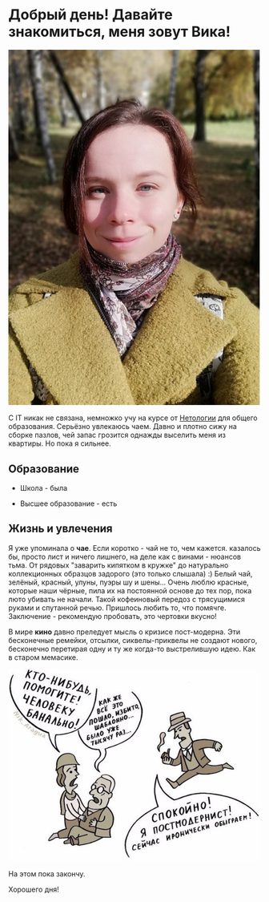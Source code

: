 # Добрый день! Давайте знакомиться, меня зовут Вика!

![Моё фото](https://github.com/TitovichV/About-myself/blob/main/IMG_20210928_125121.jpg?raw=true)

С IT никак не связана, немножко учу на курсе от [Нетологии](https://netology.ru/) для общего образования.
Серьёзно увлекаюсь чаем. Давно и плотно сижу на сборке пазлов, чей запас грозится однажды выселить меня из квартиры. Но пока я сильнее.


## Образование
 - Школа - была

 - Высшее образование - есть

## Жизнь и увлечения
Я уже упоминала о **чае**. Если коротко - чай не то, чем кажется. казалось бы, просто лист и ничего лишнего, на деле как с винами - нюансов тьма. 
От рядовых "заварить кипятком в кружке" до натурально коллекционных образцов задорого (это только слышала) :)
Белый чай, зелёный, красный, улуны, пуэры шу и шены... 
Очень люблю красные, которые наши чёрные, пила их на постоянной основе до тех пор, пока люто убивать не начали. Такой кофеиновый передоз с трясущимися руками и спутанной речью. Пришлось любить то, что помячге.
Заключение - рекомендую пробовать, это чертовки вкусно!


В мире **кино** давно преледует мысль о кризисе пост-модерна. Эти бесконечные ремейки, отсылки, сиквелы-приквелы не создают нового, бесконечно перетирая одну и ту же когда-то выстрелившую идею. Как в старом мемасике.

![мемасик](https://github.com/TitovichV/About-myself/blob/main/%D1%80%D0%B5%D0%B0%D0%BA%D1%82%D0%BE%D1%80-%D0%B1%D0%B5%D0%B7%D0%B4%D0%BD%D0%B0-%D0%9E%D0%BB%D0%B4%D1%84%D0%B0%D0%B3%D0%B8-%D0%B8-%D0%BD%D1%8C%D1%8E%D1%84%D0%B0%D0%B3%D0%B8-%D0%BF%D0%B5%D1%81%D0%BE%D1%87%D0%BD%D0%B8%D1%86%D0%B0-2615829.jpeg?raw=true)

На этом пока закончу.

Хорошего дня!


